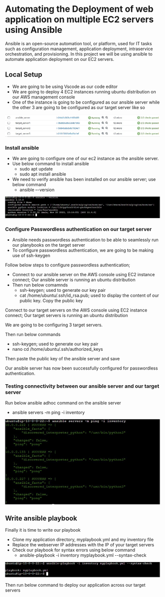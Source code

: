 # Automating the Deployment of web application on multiple EC2 servers using Ansible

Ansible is an open-source automation tool, or platform, used for IT tasks such as configuration management, application deployment, intraservice orchestration, and provisioning.
In this project we will be using ansible to automate application deployment on our EC2 servers.

## Local Setup
- We are going to be using Vscode as our code editor
- We are going to deploy 4 EC2 instances running ubuntu distribution on our AWS management console
- One of the instance is going to be configured as our ansible server while the other 3 are going to be configured as our target server like so

![Alt text](picture/1.JPG)

### Install ansible
- We are going to configure one of our ec2 instance as the ansible server.
- Use below command to install ansible
  - sudo apt update
  - sudo apt install ansible
- We need to verify ansible has been installed on our ansible server; use below command
  - ansible –-version

![Alt text](picture/2.JPG)

### Configure Passwordless authentication on our target server
- Ansible needs passwordless authentication to be able to seamlessly run our planybooks on the target server
- To configure passwordless authentication, we are going to be making use of ssh-keygen

Follow below steps to configure passwordless authentication;
- Connect to our ansible server on the AWS console using EC2 instance connect; Our ansible server is running an ubuntu distribution
- Then run below comamnds
  - ssh-keygen; used to generate our key pair
  - cat /home/ubuntu/.ssh/id_rsa.pub; used to display the content of our public key. Copy the public key

Connect to our target servers on the AWS console using EC2 instance connect; Our target servers is running an ubuntu distribution

We are going to be configuring 3 target servers.

Then run below commands
- ssh-keygen;  used to generate our key pair
- nano cd /home/ubuntu/.ssh/authorized_keys

Then paste the public key of the ansible server and save

Our ansible server has now been successfully configured for passwordless authentication.

### Testing connectivity between our ansible server and our target server
Run below ansible adhoc command on the ansible server
- ansible servers -m ping -i inventory

![Alt text](picture/3.JPG)

## Write ansible playbook
Finally it is time to write our playbook

- Clone my application directory, myplaybook.yml and my inventory file
- Replace the webserver IP addresses with the IP of your target servers
- Check our playbook for syntax errors using below command
  - ansible-playbook -i inventory myplaybook.yml --syntax-check

![Alt text](picture/4.JPG)

Then run below command to deploy our application across our target servers












